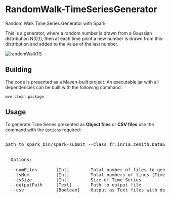 # RandomWalk-TimeSeriesGenerator
Random Walk Time Series Generator with Spark

This is a generator, where a random number is drawn from a Gaussian distribution N(0,1), then at each time point a new number is drawn from this distribution and added to the value of the last number.

![randomWalkTS](https://user-images.githubusercontent.com/33427632/33318655-a489b8a2-d43b-11e7-8eb5-3497accc2880.png)

## Building 
The code is presented as a Maven-built project. An executable jar with all dependencies can be built with the following command:

    mvn clean package

## Usage 
To generate Time Series presented as **Object files** or **CSV files**  use the command with the `Options` required:
<pre>

path_to_spark_bin/spark-submit --class fr.inria.zenith.DataGenerator   path_to_jar/tsGen-scala-1.0-SNAPSHOT.jar [options]

 
  Options:

  --numFiles       [Int]        Total number of files to generate
  --tsNum          [Int]        Total numbers of lines (Time Series)
  --tsSize         [Int]        Size of Time Series
  --outputPath     [Text]       Path to output file
  --csv            [Boolean]    Output as Text files with delimiter ","  


